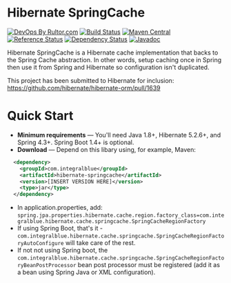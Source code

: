 Hibernate SpringCache
=====================

[![DevOps By Rultor.com](http://www.rultor.com/b/candrews/hibernate-springcache)](http://www.rultor.com/p/candrews/hibernate-springcache)
[![Build Status](https://travis-ci.org/candrews/hibernate-springcache.svg?branch=master)](https://travis-ci.org/candrews/hibernate-springcache)
[![Maven Central](https://maven-badges.herokuapp.com/maven-central/com.integralblue/hibernate-springcache/badge.svg)](https://maven-badges.herokuapp.com/maven-central/com.integralblue/hibernate-springcache)
[![Reference Status](https://www.versioneye.com/java/com.integralblue:hibernate-springcache/reference_badge.svg?style=flat-square)](https://www.versioneye.com/java/com.integralblue:hibernate-springcache/references)
[![Dependency Status](https://www.versioneye.com/java/com.integralblue:hibernate-springcache/badge?style=flat-square)](https://www.versioneye.com/java/com.integralblue:hibernate-springcache)
[![Javadoc](https://javadoc-emblem.rhcloud.com/doc/com.integralblue/hibernate-springcache/badge.svg)](http://www.javadoc.io/doc/com.integralblue/hibernate-springcache)

Hibernate SpringCache is a Hibernate cache implementation that backs to the Spring Cache abstraction.
In other words, setup caching once in Spring then use it from Spring and Hibernate so configuration isn't duplicated.

This project has been submitted to Hibernate for inclusion: https://github.com/hibernate/hibernate-orm/pull/1639

Quick Start
===========
* **Minimum requirements** — You'll need Java 1.8+, Hibernate 5.2.6+, and Spring 4.3+. Spring Boot 1.4+ is optional.
* **Download** — Depend on this libary using, for example, Maven:
```xml
  <dependency>
    <groupId>com.integralblue</groupId>
    <artifactId>hibernate-springcache</artifactId>
    <version>[INSERT VERSION HERE]</version>
    <type>jar</type>
  </dependency>
```
* In application.properties, add:
`spring.jpa.properties.hibernate.cache.region.factory_class=com.integralblue.hibernate.cache.springcache.SpringCacheRegionFactory`
* If using Spring Boot, that's it - `com.integralblue.hibernate.cache.springcache.SpringCacheRegionFactoryAutoConfigure` will take care of the rest.
* If not not using Spring boot, the `com.integralblue.hibernate.cache.springcache.SpringCacheRegionFactoryBeanPostProcessor` bean post processor must be registered (add it as a bean using Spring Java or XML configuration).
